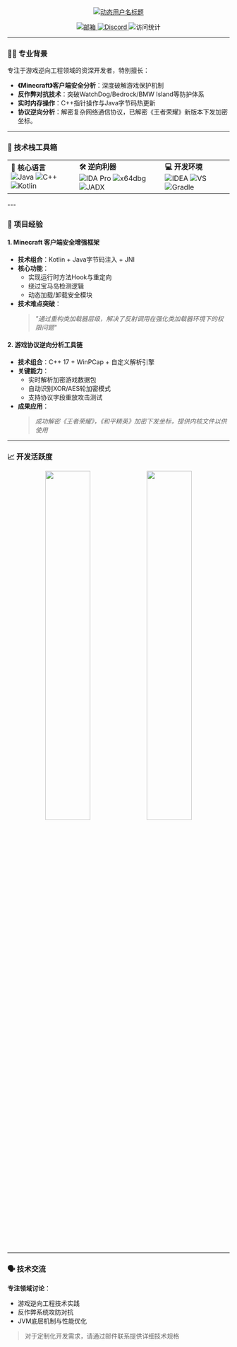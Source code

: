 <div align="center">
  <a href="https://git.io/typing-svg">
    <img src="https://readme-typing-svg.demolab.com?font=Bitcount+Grid+Double&weight=600&size=40&pause=1000&color=000000&multiline=true&width=500&lines=Xline1337;From+SkidVision" alt="动态用户名标题">
  </a>
  
  <p>
    <a href="mailto:illusionhclite@outlook.com">
      <img src="https://img.shields.io/badge/Outlook-0078D4?logo=microsoft-outlook&logoColor=white" alt="邮箱">
    </a>
    <a href="https://discord.com/users/v0lsa">
      <img src="https://img.shields.io/badge/Discord-v0lsa-%237289DA?logo=discord" alt="Discord">
    </a>
    <img src="https://visitor-badge.glitch.me/badge?page_id=Xline1337" alt="访问统计"> 
  </p>
</div>

---

### 🧙‍♂️ 专业背景
专注于游戏逆向工程领域的资深开发者，特别擅长：
- **《Minecraft》客户端安全分析**：深度破解游戏保护机制
- **反作弊对抗技术**：突破WatchDog/Bedrock/BMW Island等防护体系
- **实时内存操作**：C++指针操作与Java字节码热更新
- **协议逆向分析**：解密复杂网络通信协议，已解密《王者荣耀》新版本下发加密坐标。

---

### 🧰 **技术栈工具箱**
<!-- 三列多彩徽章组 -->
<table align="center">
  <tr>
    <td>
      <strong>🔧 核心语言</strong><br>
      <img src="https://img.shields.io/badge/Java-ED8B00?logo=openjdk&logoColor=white" alt="Java">
      <img src="https://img.shields.io/badge/C%2B%2B-00599C?logo=c%2B%2B&logoColor=white" alt="C++">
      <img src="https://img.shields.io/badge/Kotlin-7F52FF?logo=kotlin&logoColor=white" alt="Kotlin">
    </td>
    <td>
      <strong>🛠️ 逆向利器</strong><br>
      <img src="https://img.shields.io/badge/IDA_Pro-000000?logo=hex-rays" alt="IDA Pro">
      <img src="https://img.shields.io/badge/x64dbg-47848F?logo=windows-terminal" alt="x64dbg">
      <img src="https://img.shields.io/badge/JADX-3DDC84?logo=android" alt="JADX">
    </td>
    <td>
      <strong>💻 开发环境</strong><br>
      <img src="https://img.shields.io/badge/IntelliJ_IDEA-000000?logo=intellij-idea&logoColor=white" alt="IDEA">
      <img src="https://img.shields.io/badge/Visual_Studio-5C2D91?logo=visual-studio&logoColor=white" alt="VS">
      <img src="https://img.shields.io/badge/Gradle-02303A?logo=gradle&logoColor=white" alt="Gradle">
    </td>
  </tr>
</table>
---

### 💼 项目经验
#### 1. Minecraft 客户端安全增强框架
- **技术组合**：Kotlin + Java字节码注入 + JNI
- **核心功能**：
  - 实现运行时方法Hook与重定向
  - 绕过宝马岛检测逻辑
  - 动态加载/卸载安全模块
- **技术难点突破**：
  > _"通过重构类加载器层级，解决了反射调用在强化类加载器环境下的权限问题"_ 

#### 2. 游戏协议逆向分析工具链
- **技术组合**：C++ 17 + WinPCap + 自定义解析引擎
- **关键能力**：
  - 实时解析加密游戏数据包
  - 自动识别XOR/AES轮加密模式
  - 支持协议字段重放攻击测试
- **成果应用**：
  > _成功解密《王者荣耀》，《和平精英》加密下发坐标，提供内核文件以供使用_

---

### 📈 **开发活跃度**
<div align="center">
  <img src="https://github-readme-stats.vercel.app/api?username=Xline1337&show_icons=true&theme=radical&border_radius=10" width="45%">
  <img src="https://github-readme-stats.vercel.app/api/top-langs/?username=Xline1337&layout=compact&theme=radical&hide=html,css&border_radius=10" width="45%">
</div>

---

### 🗣️ 技术交流
**专注领域讨论**：
- 游戏逆向工程技术实践
- 反作弊系统攻防对抗
- JVM底层机制与性能优化

> 对于定制化开发需求，请通过邮件联系提供详细技术规格

